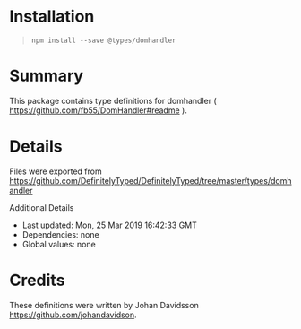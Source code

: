 # Installation
> `npm install --save @types/domhandler`

# Summary
This package contains type definitions for domhandler ( https://github.com/fb55/DomHandler#readme ).

# Details
Files were exported from https://github.com/DefinitelyTyped/DefinitelyTyped/tree/master/types/domhandler

Additional Details
 * Last updated: Mon, 25 Mar 2019 16:42:33 GMT
 * Dependencies: none
 * Global values: none

# Credits
These definitions were written by Johan Davidsson <https://github.com/johandavidson>.
